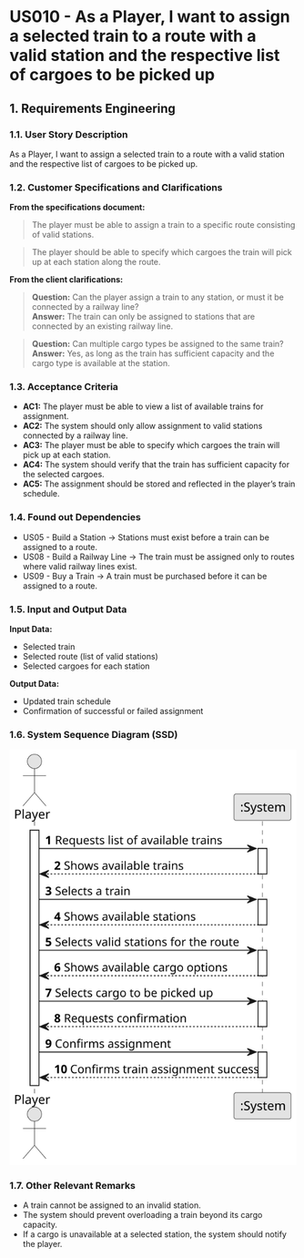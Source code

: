 # US010 - As a Player, I want to assign a selected train to a route with a valid station and the respective list of cargoes to be picked up


## 1. Requirements Engineering

### 1.1. User Story Description

As a Player, I want to assign a selected train to a route with a valid station and the respective list of cargoes to be picked up.

### 1.2. Customer Specifications and Clarifications

**From the specifications document:**

> The player must be able to assign a train to a specific route consisting of valid stations.

> The player should be able to specify which cargoes the train will pick up at each station along the route.

**From the client clarifications:**

> **Question:** Can the player assign a train to any station, or must it be connected by a railway line?  
> **Answer:** The train can only be assigned to stations that are connected by an existing railway line.

> **Question:** Can multiple cargo types be assigned to the same train?  
> **Answer:** Yes, as long as the train has sufficient capacity and the cargo type is available at the station.

### 1.3. Acceptance Criteria

* **AC1:** The player must be able to view a list of available trains for assignment.
* **AC2:** The system should only allow assignment to valid stations connected by a railway line.
* **AC3:** The player must be able to specify which cargoes the train will pick up at each station.
* **AC4:** The system should verify that the train has sufficient capacity for the selected cargoes.
* **AC5:** The assignment should be stored and reflected in the player’s train schedule.

### 1.4. Found out Dependencies

* US05 - Build a Station → Stations must exist before a train can be assigned to a route.
* US08 - Build a Railway Line → The train must be assigned only to routes where valid railway lines exist.
* US09 - Buy a Train → A train must be purchased before it can be assigned to a route.

### 1.5. Input and Output Data

**Input Data:**
* Selected train
* Selected route (list of valid stations)
* Selected cargoes for each station

**Output Data:**
* Updated train schedule
* Confirmation of successful or failed assignment

### 1.6. System Sequence Diagram (SSD)

![System Sequence Diagram](svg/US010-SSD.svg)

### 1.7. Other Relevant Remarks

* A train cannot be assigned to an invalid station.
* The system should prevent overloading a train beyond its cargo capacity.
* If a cargo is unavailable at a selected station, the system should notify the player.
